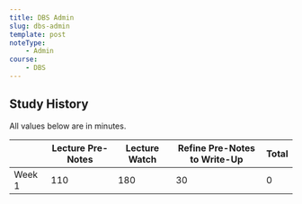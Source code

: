 ```yaml
---
title: DBS Admin
slug: dbs-admin
template: post
noteType:
    - Admin
course:
    - DBS
---
```


## Study History

All values below are in minutes.

|        | Lecture Pre-Notes | Lecture Watch | Refine Pre-Notes to Write-Up | Total |
| ------ | ----------------- | ------------- | ---------------------------- | ----- |
| Week 1 | 110               | 180           | 30                           | 0     |
